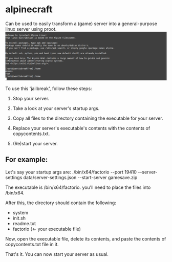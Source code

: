 # alpinecraft
Can be used to easily transform a (game) server into a general-purpose linux server using proot.
![readme-image](readme-image.png)

To use this 'jailbreak', follow these steps:
 1. Stop your server.

 2. Take a look at your server's startup args.

 3. Copy all files to the directory containing the executable for your server.

 4. Replace your server's executable's contents with the contents of copycontents.txt.

 5. (Re)start your server.

## For example:
Let's say your startup args are:
./bin/x64/factorio --port 19410 --server-settings data/server-settings.json --start-server gamesave.zip

The executable is /bin/x64/factorio. you'll need to place the files into /bin/x64.

After this, the directory should contain the following:
- system
- init.sh
- readme.txt
- factorio (<- your executable file)

Now, open the executable file, delete its contents, and paste the contents of copycontents.txt file in it.

That's it. You can now start your server as usual.
